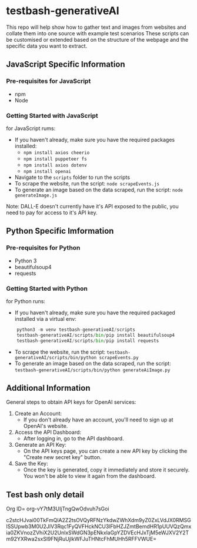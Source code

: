 # testbash-generativeAI

This repo will help show how to gather text and images from websites and collate them into one source with example test scenarios
These scripts can be customised or extended based on the structure of the webpage and the specific data you want to extract.

## JavaScript Specific Information

### Pre-requisites for JavaScript

- npm
- Node

### Getting Started with JavaScript

for JavaScript rums:

- If you haven't already, make sure you have the required packages installed:
  - `npm install axios cheerio`
  - `npm install puppeteer fs`
  - `npm install axios dotenv`
  - `npm install openai`
- Navigate to the `scripts` folder to run the scripts
- To scrape the website, run the script: `node scrapeEvents.js`
- To generate an image based on the data scraped, run the script: `node generateImage.js`

Note: DALL-E doesn't currently have it's API exposed to the public, you need to pay for access to it's API key. 

## Python Specific Imformation

### Pre-requisites for Python

- Python 3
- beautifulsoup4
- requests

### Getting Started with Python

for Python runs:

- If you haven't already, make sure you have the required packaged installed via a virtual env:

```py
    python3 -m venv testbash-generativeAI/scripts
    testbash-generativeAI/scripts/bin/pip install beautifulsoup4
    testbash-generativeAI/scripts/bin/pip install requests
```

- To scrape the website, run the script: `testbash-generativeAI/scripts/bin/python scrapeEvents.py`
- To generate an image based on the data scraped, run the script: `testbash-generativeAI/scripts/bin/python generateAiImage.py`

## Additional Information

General steps to obtain API keys for OpenAI services:

1. Create an Account:
    - If you don't already have an account, you'll need to sign up at OpenAI's website.
2. Access the API Dashboard:
    - After logging in, go to the API dashboard.
3. Generate an API Key:
    - On the API keys page, you can create a new API key by clicking the "Create new secret key" button.
4. Save the Key:
    - Once the key is generated, copy it immediately and store it securely. You won't be able to view it again from the dashboard.

## Test bash only detail

Org ID= org-vY7tM3UIjTngQwOdvuh7sGoi

c2stcHJvai00TkFmQlA2Z2tsOVQyRFNzYkdwZWhXdm9yZ0ZxLVdJX0RMSGlSSUpwb3M0U2JIV3Rqc1FyQVFHckNCU3lFbHZJZmtBemdHR1pUUVQzQmxia0ZKVnozZVhiX2U2UnlxSWdGN3pENkxlaGpYZDVEcHJxTjM5eWJXV2Y2Tm92YXRwa2sxSl9FNjRuUjlkWFJuTHNtcFhMUHh5RFFVWUE=